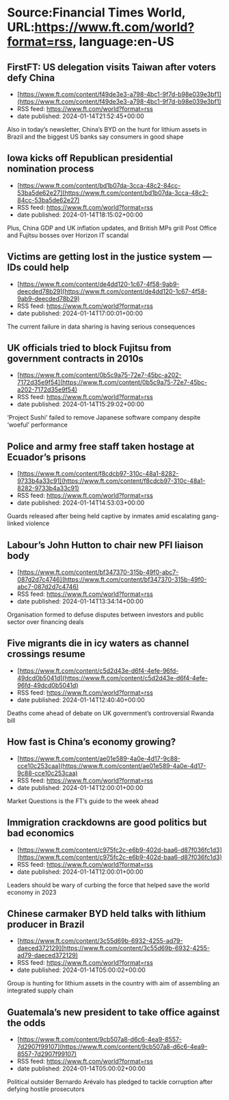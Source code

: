 # Source:Financial Times World, URL:https://www.ft.com/world?format=rss, language:en-US

## FirstFT: US delegation visits Taiwan after voters defy China
 - [https://www.ft.com/content/f49de3e3-a798-4bc1-9f7d-b98e039e3bf1](https://www.ft.com/content/f49de3e3-a798-4bc1-9f7d-b98e039e3bf1)
 - RSS feed: https://www.ft.com/world?format=rss
 - date published: 2024-01-14T21:52:45+00:00

Also in today’s newsletter, China’s BYD on the hunt for lithium assets in Brazil and the biggest US banks say consumers in good shape

## Iowa kicks off Republican presidential nomination process
 - [https://www.ft.com/content/bd1b07da-3cca-48c2-84cc-53ba5de62e27](https://www.ft.com/content/bd1b07da-3cca-48c2-84cc-53ba5de62e27)
 - RSS feed: https://www.ft.com/world?format=rss
 - date published: 2024-01-14T18:15:02+00:00

Plus, China GDP and UK inflation updates, and British MPs grill Post Office and Fujitsu bosses over Horizon IT scandal

## Victims are getting lost in the justice system — IDs could help
 - [https://www.ft.com/content/de4dd120-1c67-4f58-9ab9-deecded78b29](https://www.ft.com/content/de4dd120-1c67-4f58-9ab9-deecded78b29)
 - RSS feed: https://www.ft.com/world?format=rss
 - date published: 2024-01-14T17:00:01+00:00

The current failure in data sharing is having serious consequences

## UK officials tried to block Fujitsu from government contracts in 2010s
 - [https://www.ft.com/content/0b5c9a75-72e7-45bc-a202-7172d35e9f54](https://www.ft.com/content/0b5c9a75-72e7-45bc-a202-7172d35e9f54)
 - RSS feed: https://www.ft.com/world?format=rss
 - date published: 2024-01-14T15:29:02+00:00

‘Project Sushi’ failed to remove Japanese software company despite ‘woeful’ performance

## Police and army free staff taken hostage at Ecuador’s prisons
 - [https://www.ft.com/content/f8cdcb97-310c-48a1-8282-9733b4a33c91](https://www.ft.com/content/f8cdcb97-310c-48a1-8282-9733b4a33c91)
 - RSS feed: https://www.ft.com/world?format=rss
 - date published: 2024-01-14T14:53:03+00:00

Guards released after being held captive by inmates amid escalating gang-linked violence

## Labour’s John Hutton to chair new PFI liaison body
 - [https://www.ft.com/content/bf347370-315b-49f0-abc7-087d2d7c4746](https://www.ft.com/content/bf347370-315b-49f0-abc7-087d2d7c4746)
 - RSS feed: https://www.ft.com/world?format=rss
 - date published: 2024-01-14T13:34:14+00:00

Organisation formed to defuse disputes between investors and public sector over financing deals

## Five migrants die in icy waters as channel crossings resume
 - [https://www.ft.com/content/c5d2d43e-d6f4-4efe-96fd-49dcd0b5041d](https://www.ft.com/content/c5d2d43e-d6f4-4efe-96fd-49dcd0b5041d)
 - RSS feed: https://www.ft.com/world?format=rss
 - date published: 2024-01-14T12:40:40+00:00

Deaths come ahead of debate on UK government’s controversial Rwanda bill

## How fast is China’s economy growing?
 - [https://www.ft.com/content/ae01e589-4a0e-4d17-9c88-cce10c253caa](https://www.ft.com/content/ae01e589-4a0e-4d17-9c88-cce10c253caa)
 - RSS feed: https://www.ft.com/world?format=rss
 - date published: 2024-01-14T12:00:01+00:00

Market Questions is the FT’s guide to the week ahead

## Immigration crackdowns are good politics but bad economics
 - [https://www.ft.com/content/c975fc2c-e6b9-402d-baa6-d87f036fc1d3](https://www.ft.com/content/c975fc2c-e6b9-402d-baa6-d87f036fc1d3)
 - RSS feed: https://www.ft.com/world?format=rss
 - date published: 2024-01-14T12:00:01+00:00

Leaders should be wary of curbing the force that helped save the world economy in 2023

## Chinese carmaker BYD held talks with lithium producer in Brazil
 - [https://www.ft.com/content/3c55d69b-6932-4255-ad79-daeced372129](https://www.ft.com/content/3c55d69b-6932-4255-ad79-daeced372129)
 - RSS feed: https://www.ft.com/world?format=rss
 - date published: 2024-01-14T05:00:02+00:00

Group is hunting for lithium assets in the country with aim of assembling an integrated supply chain

## Guatemala’s new president to take office against the odds
 - [https://www.ft.com/content/9cb507a8-d6c6-4ea9-8557-7d2907f99107](https://www.ft.com/content/9cb507a8-d6c6-4ea9-8557-7d2907f99107)
 - RSS feed: https://www.ft.com/world?format=rss
 - date published: 2024-01-14T05:00:02+00:00

Political outsider Bernardo Arévalo has pledged to tackle corruption after defying hostile prosecutors

